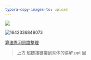 ```yaml
---
typora-copy-images-to: upload
---
```


![](https://cdn.ueno.ltd/img/普利姆算法.png)

![1642336849073](https://cdn.ueno.ltd/img/1642336849073.png)

[算法练习思路整理](算法练习思路整理.pptx)

> 上方 超链接链接到具体的讲解 ppt 里

